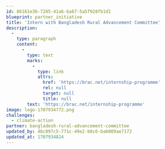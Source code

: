 ```yaml
---
id: 86161e36-7285-41a6-ba67-5a5f928fb1d1
blueprint: partner_initiative
title: 'Intern with Bangladesh Rural Advancement Committee'
description:
  -
    type: paragraph
    content:
      -
        type: text
        marks:
          -
            type: link
            attrs:
              href: 'https://brac.net/internship-programme'
              rel: null
              target: null
              title: null
        text: 'https://brac.net/internship-programme'
image: logo-1707934772.png
challenges:
  - climate-action
partner: bangladesh-rural-advancement-committee
updated_by: 46c097c5-771c-49e2-b8c6-ba6009ae7172
updated_at: 1707934824
---
```


